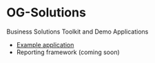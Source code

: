 OG-Solutions
============

Business Solutions Toolkit and Demo Applications

* [Example application](example-app/README.md)
* Reporting framework (coming soon)
